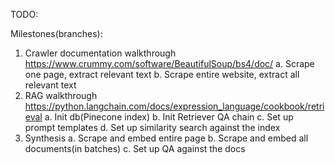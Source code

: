 TODO:

Milestones(branches):
1) Crawler documentation walkthrough https://www.crummy.com/software/BeautifulSoup/bs4/doc/
    a. Scrape one page, extract relevant text
    b. Scrape entire website, extract all relevant text
2) RAG walkthrough https://python.langchain.com/docs/expression_language/cookbook/retrieval
    a. Init db(Pinecone index)
    b. Init Retriever QA chain
    c. Set up prompt templates
    d. Set up similarity search against the index
3) Synthesis
    a. Scrape and embed entire page
    b. Scrape and embed all documents(in batches)
    c. Set up QA against the docs
